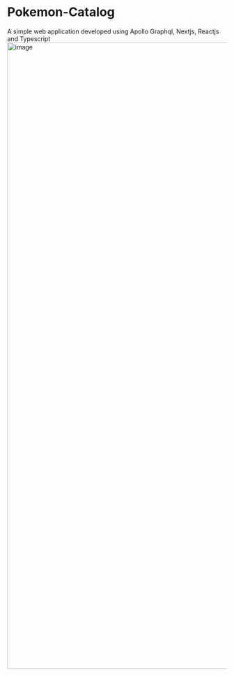 # Pokemon-Catalog
 A simple web application developed using Apollo Graphql, Nextjs, Reactjs and Typescript
<img width="1440" alt="image" src="https://user-images.githubusercontent.com/106402840/232138247-aed4987e-98db-481c-aa5b-16692f54a1c4.png">
